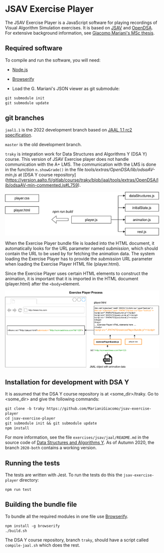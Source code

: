 # JSAV Exercise Player

The JSAV Exercise Player is a JavaScript software for playing recordings of
Visual Algorithm Simulation exercises. It is based on
[JSAV](http://jsav.io) and [OpenDSA](https://github.com/OpenDSA/OpenDSA).
For extensive background information, see
[Giacomo Mariani's MSc thesis](https://aaltodoc.aalto.fi/handle/123456789/44448).

## Required software

To compile and run the software, you will need:

- [Node.js](https://nodejs.org/en/)
- [Browserify](http://browserify.org/)

- Load the G. Mariani's JSON viewer as git submodule:

```
git submodule init
git submodule update
```

## git branches

`jaal1.1` is the 2022 development branch based on
[JAAL 1.1 rc2 specification](https://github.com/Aalto-LeTech/JAAL/releases/tag/1.1rc2).

`master` is the old development branch.

`traky` is integration work for Data Structures and Algorithms Y (DSA Y) course.
This version of JSAV Exercise player does not handle communication with the
A+ LMS. The communication with the LMS is done in the function `n.showGrade()`
in the file
*tools/extras/OpenDSA/lib/odsaAV-min.js* at [DSA Y course repository]
(https://version.aalto.fi/gitlab/course/traky/blob/jaal/tools/extras/OpenDSA/lib/odsaAV-min-commented.js#L759).


![](./Exercise_Player-modules.png)

When the Exercise Player bundle file is loaded into the HTML document, it
automatically looks for the URL parameter named *submission*, which should
contain the URL to be used by for fetching the animation data. The system
loading the Exercise Player has to provide the *submission* URL parameter when
loading the Exercise Player HTML file (player.html).

Since the Exercise Player uses certain HTML elements to construct the animation,
it is important that it is imported in the HTML document (player.html) after the
`<body>`element.

![](./Exercise_Player-process.png)

## Installation for development with DSA Y

It is assumed that the DSA Y course repository is at <some_dir>/traky.
Go to <some_dir> and give the following commands:

    git clone -b traky https://github.com/MarianiGiacomo/jsav-exercise-player
    cd jsav-exercise-player
    git submodule init && git submodule update
    npm install

For more information, see the file `exercises/jsav/jaal/README.md` in the
source code of [Data Structures and Algorithms
Y](https://version.aalto.fi/gitlab/course/traky). As of Autumn 2020, the
branch `2020-both` contains a working version.


## Running the tests
The tests are written with Jest. To run the tests do this the
`jsav-exercise-player` directory:

    npm run test

## Building the bundle file
To bundle all the required modules in one file use [Browserify](http://browserify.org/).

    npm install -g browserify
    ./build.sh

The DSA Y course repository, branch `traky`, should have a script called
`compile-jaal.sh` which does the rest.
